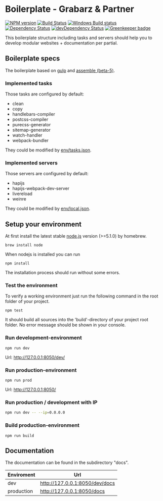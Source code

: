 # Boilerplate - Grabarz & Partner

[![NPM version](https://badge.fury.io/gh/GrabarzUndPartner%2gp-boilerplate.svg)](https://badge.fury.io/gh/GrabarzUndPartner%2gp-boilerplate)
[![Build Status](https://img.shields.io/travis/GrabarzUndPartner/gp-boilerplate.svg?style=flat&label=Linux%20build)](https://travis-ci.org/GrabarzUndPartner/gp-boilerplate)
[![Windows Build status](https://img.shields.io/appveyor/ci/GrabarzUndPartner/gp-boilerplate.svg?style=flat&label=Windows%20build)](https://ci.appveyor.com/project/GrabarzUndPartner/gp-boilerplate)
[![Dependency Status](https://img.shields.io/david/GrabarzUndPartner/gp-boilerplate.svg?style=flat)](https://david-dm.org/GrabarzUndPartner/gp-boilerplate)
[![devDependency Status](https://img.shields.io/david/dev/GrabarzUndPartner/gp-boilerplate.svg?style=flat)](https://david-dm.org/GrabarzUndPartner/gp-boilerplate#info=devDependencies) [![Greenkeeper badge](https://badges.greenkeeper.io/GrabarzUndPartner/gp-boilerplate.svg)](https://greenkeeper.io/)

This boilerplate structure including tasks and servers should help you to develop modular websites + documentation per partial.

## Boilerplate specs

The boilerplate based on [gulp](https://github.com/gulpjs/gulp) and [assemble (beta-5)](https://github.com/assemble/assemble).

### Implemented tasks

Those tasks are configured by default:

- clean
- copy
- handlebars-compiler
- postcss-compiler
- purecss-generator
- sitemap-generator
- watch-handler
- webpack-bundler

They could be modified by [env/tasks.json](./env/tasks.json).

### Implemented servers

Those servers are configured by default:

- hapijs
- hapijs-webpack-dev-server
- livereload
- weinre

They could be modified by [env/local.json](./env/local.json).

## Setup your environment

At first install the latest stable [node.js](https://nodejs.org/en/) version (>=5.1.0) by homebrew.

```
brew install node
```

When nodejs is installed you can run

```
npm install
```

The installation process should run without some errors.

### Test the environment

To verify a working environment just run the following command in the root folder of your project.

```
npm test
```

It should build all sources into the 'build'-directory of your project root folder. No error message should be shown in your console.

### Run development-environment

```
npm run dev
```

Url: http://127.0.0.1:8050/dev/

### Run production-environment

```
npm run prod
```

Url: http://127.0.0.1:8050/

### Run production / development with IP

```bash
npm run dev -- --ip=0.0.0.0
```

### Build production-environment

```
npm run build
```

## Documentation

The documentation can be found in the subdirectory "docs".

| Enviroment | Url                            |
| ---------- | ------------------------------ |
| dev        | http://127.0.0.1:8050/dev/docs |
| production | http://127.0.0.1:8050/docs     |




